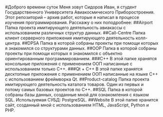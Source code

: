 #Доброго времени суток
Меня зовут Сидоров Иван, я студент Государственного Университета Авиакосмического Приборостроения. Этот репозиторий – архив работ, которые я написал в процессе изучения программирования.
Расскажу о них поподробнее:
##Airport
Папка проекта имитирующего деятельность авиакассы с использованием различных структур данных.
##Call-Centre
Папка клиент серверного приложения имитирующего деятельность колл-центра.
##DPSA
Папка в которой собраны проекты при помощи которых я знакомился со структурами данных.
##OOP
Папка в которой собраны проекты при помощи которых я знакомился с объектно ориентированным программированием.
###C++
В этой папке хранятся консольные приложения с применением ООП написанные с использованием только С++.
###Qt + C++
В этой папке хранятся десктопные приложения с применением ООП написанные на языке С++ с использованием фреймворка Qt.
##Product-catalog
Папка проекта имитирующего деятельность каталога товаров. Один из первых и потому самых базовых проектов по C++.
##SQL
Папка в которой собраны базы данных, созданные мной для ознакомления с языком SQL. Используемая СУБД: PostgreSQL.
##Website
В этой папке хранится сайт, созданный мной с использованием HTML, JavaScript, Python и PHP.
